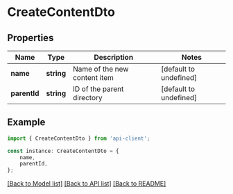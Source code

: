 # CreateContentDto


## Properties

Name | Type | Description | Notes
------------ | ------------- | ------------- | -------------
**name** | **string** | Name of the new content item | [default to undefined]
**parentId** | **string** | ID of the parent directory | [default to undefined]

## Example

```typescript
import { CreateContentDto } from 'api-client';

const instance: CreateContentDto = {
    name,
    parentId,
};
```

[[Back to Model list]](../README.md#documentation-for-models) [[Back to API list]](../README.md#documentation-for-api-endpoints) [[Back to README]](../README.md)
